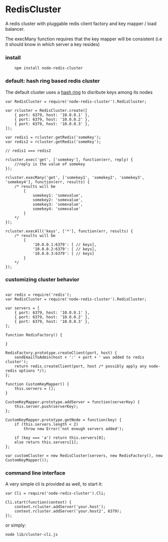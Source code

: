 RedisCluster
============

A redis cluster with pluggable redis client factory and key mapper / load balancer.

The execMany function requires that the key mapper will be consistent (i.e it should know
in which server a key resides)

### install
```
	npm install node-redis-cluster
```

### default: hash ring based redis cluster
The default cluster uses a [hash ring](http://github.com/3rd-Eden/node-hashring.git) to disribute keys
among its nodes
```
var RedisCluster = require('node-redis-cluster').RedisCluster;

var rcluster = RedisCluster.create([
	{ port: 6379, host: '10.0.0.1' },
	{ port: 6379, host: '10.0.0.2' },
	{ port: 6379, host: '10.0.0.3' },
]);

var redis1 = rcluster.getRedis('someKey');
var redis2 = rcluster.getRedis('someKey');

// redis1 === redis2

rcluster.exec('get', ['somekey'], function(err, reply) {
	//reply is the value of somekey
});

rcluster.execMany('get', ['somekey1', 'somekey2', 'somekey3', 'somekey4'], function(err, results) {
	/* results will be
		{
			somekey1: 'somevalue',
			somekey2: 'somevalue',
			somekey3: 'somevalue',
			somekey4: 'somevalue'
		}
	*/
});

rcluster.execAll('keys', ['*'], function(err, results) {
	/* results will be
		{
			'10.0.0.1:6379': [ // keys],
			'10.0.0.2:6379': [ // keys],
			'10.0.0.3:6379': [ // keys]
		}
	*/
});

```

### customizing cluster behavior
```

var redis = require('redis');
var RedisCluster = require('node-redis-cluster').RedisCluster;

var servers = [
	{ port: 6379, host: '10.0.0.1' },
	{ port: 6379, host: '10.0.0.2' },
	{ port: 6379, host: '10.0.0.3' },
];

function RedisFactory() {

}

RedisFactory.prototype.createClient(port, host) {
	sendEmailToAdmin(host + ':' + port + ' was added to redis cluster');
	return redis.createClient(port, host /* possibly apply any node-redis options */);
};

function CustomKeyMapper() {
	this.servers = [];
}

CustomKeyMapper.prototype.addServer = function(serverKey) {
	this.server.push(serverKey);
};

CustomKeyMapper.prototype.getNode = function(key) {
	if (this.servers.length < 2)
		throw new Error('not enough servers added');

	if (key === 'a') return this.servers[0];
	else return this.servers[1];
};

var customCluster = new RedisCluster(servers, new RedisFactory(), new CustomKeyMapper());

```

### command line interface
A very simple cli is provided as well, to start it:
```
var Cli = require('node-redis-cluster').Cli;

Cli.start(function(context) {
	context.rcluster.addServer('your.host');
	context.rcluster.addServer('your.host2', 6379);
});
```
or simply:
```
node lib/cluster-cli.js
```

